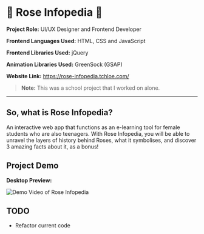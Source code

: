 # :rose: Rose Infopedia :rose:

**Project Role:** UI/UX Designer and Frontend Developer

**Frontend Languages Used:** HTML, CSS and JavaScript

**Frontend Libraries Used:** jQuery

**Animation Libraries Used:** GreenSock (GSAP)

**Website Link:** <a href="https://rose-infopedia.tchloe.com/" target="_blank">https://rose-infopedia.tchloe.com/</a>

>**Note:** This was a school project that I worked on alone.

---

## **So, what is Rose Infopedia?**

An interactive web app that functions as an e-learning tool for female students who are also teenagers. With Rose Infopedia, you will be able to unravel the layers of history behind Roses, what it symbolises, and discover 3 amazing facts about it, as a bonus!

## **Project Demo**

**Desktop Preview:**

![Demo Video of Rose Infopedia]()

## **TODO**

- Refactor current code
